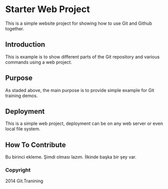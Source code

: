 # Starter Web Project

This is a simple website project for showing how to use Git and Github together.

## Introduction

This is example is to show different parts of the Git repository and various commands using a web project.

## Purpose

As staded above, the main purpose is to provide simple example for Git training demos.

## Deployment

This is a simple web project, deployment can be on any web server or even local file system.

## How To Contribute

Bu birinci ekleme.
Şimdi olması lazım. İlkinde başka bir şey var.

### Copyright

2014 Git.Tranining